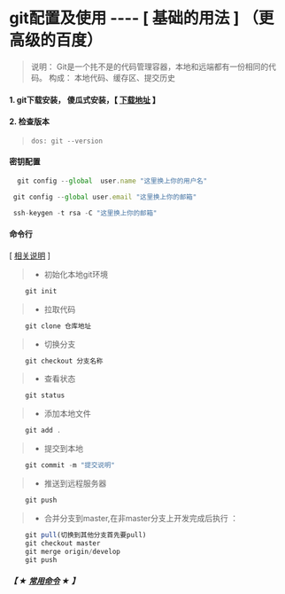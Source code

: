 # git配置及使用   ----   [ 基础的用法 ] （更高级的百度）
> 说明： Git是一个扥不是的代码管理容器，本地和远端都有一份相同的代码。
> 构成： 本地代码、缓存区、提交历史

#### 1. git下载安装， 傻瓜式安装，【 [下载地址](https://www.git-scm.com/download/) 】

#### 2. 检查版本
> ` dos: git --version `


#### 密钥配置

```javascript
  git config --global  user.name "这里换上你的用户名"
```

```javascript
 git config --global user.email "这里换上你的邮箱"
```

```javascript
 ssh-keygen -t rsa -C "这里换上你的邮箱"
```

#### 命令行

[ [相关说明](https://www.cnblogs.com/tocy/p/git-command-line-manual.html) ]

>  - 初始化本地git环境
```Javascript
 	git init
```
>  - 拉取代码
```Javascript
 	git clone 仓库地址
```
>  - 切换分支
```Javascript
	git checkout 分支名称
```
>  - 查看状态
``` Javascript
	git status
```
>  - 添加本地文件
``` Javascript
	git add .
```
>  - 提交到本地
``` Javascript
	git commit -m "提交说明"
```
>  - 推送到远程服务器
``` Javascript
	git push
```
>  - 合并分支到master,在非master分支上开发完成后执行 ：
```Javascript
	git pull(切换到其他分支首先要pull)
	git checkout master
	git merge origin/develop
	git push
```

##### 【 ★ [常用命令](https://www.cnblogs.com/allanli/p/git_commands.html) ★ 】